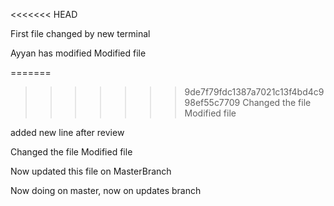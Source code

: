 <<<<<<< HEAD

First file changed by new terminal

Ayyan has modified
Modified file


=======
>>>>>>> 9de7f79fdc1387a7021c13f4bd4c998ef55c7709
Changed the file
Modified file

added new line after review

Changed the file
Modified file

Now updated this file on MasterBranch

Now doing on master, now on updates branch
